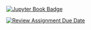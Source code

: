 [![Jupyter Book Badge](https://jupyterbook.org/badge.svg)](< https://ucb-stat-159-s23.github.io/project-group19/>)

[![Review Assignment Due Date](https://classroom.github.com/assets/deadline-readme-button-24ddc0f5d75046c5622901739e7c5dd533143b0c8e959d652212380cedb1ea36.svg)](https://classroom.github.com/a/LiaEl886)
